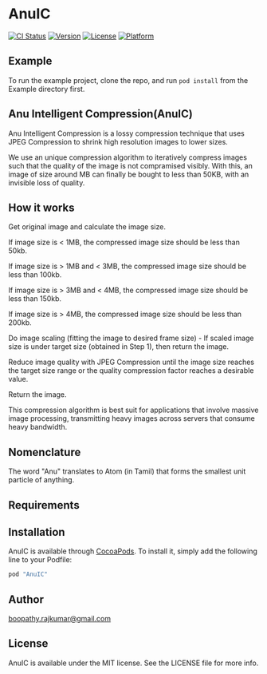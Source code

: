 # AnuIC

[![CI Status](http://img.shields.io/travis/boopathy.rajkumar@gmail.com/AnuIC.svg?style=flat)](https://travis-ci.org/boopathy.rajkumar@gmail.com/AnuIC)
[![Version](https://img.shields.io/cocoapods/v/AnuIC.svg?style=flat)](http://cocoapods.org/pods/AnuIC)
[![License](https://img.shields.io/cocoapods/l/AnuIC.svg?style=flat)](http://cocoapods.org/pods/AnuIC)
[![Platform](https://img.shields.io/cocoapods/p/AnuIC.svg?style=flat)](http://cocoapods.org/pods/AnuIC)

## Example

To run the example project, clone the repo, and run `pod install` from the Example directory first.

## Anu Intelligent Compression(AnuIC)

Anu Intelligent Compression is a lossy compression technique that uses JPEG Compression to shrink high resolution images to lower sizes.

We use an unique compression algorithm to iteratively compress images such that the quality of the image is not compramised visibly. With this, an image of size around MB can finally be bought to less than 50KB, with an invisible loss of quality. 

## How it works

Get original image and calculate the image size.


If image size is < 1MB, the compressed image size should be less than 50kb.

If image size is > 1MB and < 3MB, the compressed image size should be less than 100kb.

If image size is > 3MB and < 4MB, the compressed image size should be less than 150kb.

If image size is > 4MB, the compressed image size should be less than 200kb.

Do image scaling (fitting the image to desired frame size) - If scaled image size is under target size (obtained in Step 1), then return the image.

Reduce image quality with JPEG Compression until the image size reaches the target size range or the quality compression factor reaches a desirable value.

Return the image.

This compression algorithm is best suit for applications that involve massive image processing, transmitting heavy images across servers that consume heavy bandwidth. 

## Nomenclature

The word "Anu" translates to Atom (in Tamil) that forms the smallest unit particle of anything. 

## Requirements

## Installation

AnuIC is available through [CocoaPods](http://cocoapods.org). To install
it, simply add the following line to your Podfile:

```ruby
pod "AnuIC"
```

## Author

boopathy.rajkumar@gmail.com

## License

AnuIC is available under the MIT license. See the LICENSE file for more info.
